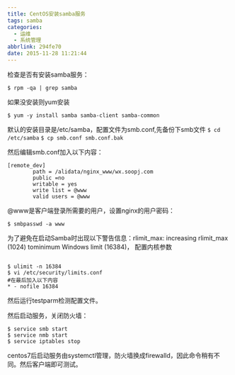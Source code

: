 ```yaml
---
title: CentOS安装samba服务
tags: samba
categories:
  - 运维
  - 系统管理
abbrlink: 294fe70
date: 2015-11-28 11:21:44
---
```



检查是否有安装samba服务：

`$ rpm -qa | grep samba`

如果没安装则yum安装

`$ yum -y install samba samba-client samba-common`

默认的安装目录是/etc/samba，配置文件为smb.conf,先备份下smb文件
`$ cd /etc/samba`
`$ cp smb.conf smb.conf.bak`

然后编辑smb.conf加入以下内容：

```
[remote_dev]
        path = /alidata/nginx_www/wx.soopj.com
        public =no
        writable = yes
        write list = @www
        valid users = @www
```

@www是客户端登录所需要的用户，设置nginx的用户密码：

`$ smbpasswd -a www`

为了避免在启动Samba时出现以下警告信息：rlimit_max: increasing rlimit_max (1024) tominimum Windows limit (16384)，
配置内核参数

```

$ ulimit -n 16384
$ vi /etc/security/limits.conf
#在最后加入以下内容
* - nofile 16384

```


然后运行testparm检测配置文件。

然后启动服务，关闭防火墙：

```
$ service smb start
$ service nmb start
$ service iptables stop

```
centos7后启动服务由systemctl管理，防火墙换成firewalld，因此命令稍有不同。然后客户端即可测试。
